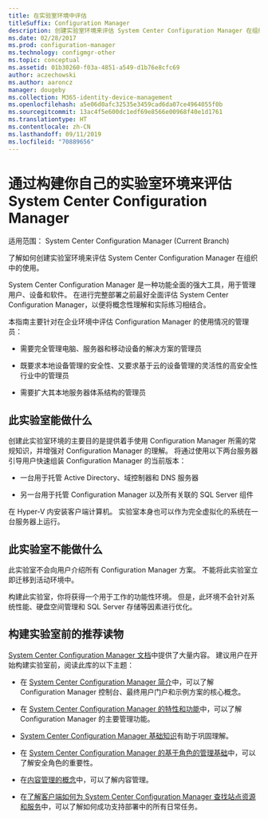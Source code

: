 ```yaml
---
title: 在实验室环境中评估
titleSuffix: Configuration Manager
description: 创建实验室环境来评估 System Center Configuration Manager 在组织中的使用情况。
ms.date: 02/28/2017
ms.prod: configuration-manager
ms.technology: configmgr-other
ms.topic: conceptual
ms.assetid: 01b30260-f03a-4851-a549-d1b76e8cfc69
author: aczechowski
ms.author: aaroncz
manager: dougeby
ms.collection: M365-identity-device-management
ms.openlocfilehash: a5e06d0afc32535e3459cad6da07ce4964055f0b
ms.sourcegitcommit: 13ac4f5e600dc1edf69e8566e00968f40e1d1761
ms.translationtype: HT
ms.contentlocale: zh-CN
ms.lasthandoff: 09/11/2019
ms.locfileid: "70889656"
---
```

# <a name="evaluate-system-center-configuration-manager-by-building-your-own-lab-environment"></a>通过构建你自己的实验室环境来评估 System Center Configuration Manager

适用范围：  System Center Configuration Manager (Current Branch)

 了解如何创建实验室环境来评估 System Center Configuration Manager 在组织中的使用。  

 System Center Configuration Manager 是一种功能全面的强大工具，用于管理用户、设备和软件。 在进行完整部署之前最好全面评估 System Center Configuration Manager，以便将概念性理解和实际练习相结合。  

 本指南主要针对在企业环境中评估 Configuration Manager 的使用情况的管理员：  

-   需要完全管理电脑、服务器和移动设备的解决方案的管理员  

-   既要求本地设备管理的安全性、又要求基于云的设备管理的灵活性的高安全性行业中的管理员  

-   需要扩大其本地服务器体系结构的管理员  

## <a name="what-this-lab-does"></a>此实验室能做什么  
 创建此实验室环境的主要目的是提供着手使用 Configuration Manager 所需的常规知识，并增强对 Configuration Manager 的理解。 将通过使用以下两台服务器引导用户快速组装 Configuration Manager 的当前版本：  

-   一台用于托管 Active Directory、域控制器和 DNS 服务器  

-   另一台用于托管 Configuration Manager 以及所有关联的 SQL Server 组件  

在 Hyper-V 内安装客户端计算机。 实验室本身也可以作为完全虚拟化的系统在一台服务器上运行。  

## <a name="what-this-lab-does-not-do"></a>此实验室不能做什么  
 此实验室不会向用户介绍所有 Configuration Manager 方案。 不能将此实验室立即迁移到活动环境中。  

 构建此实验室，你将获得一个用于工作的功能性环境。 但是，此环境不会针对系统性能、硬盘空间管理和 SQL Server 存储等因素进行优化。  

##  <a name="BKMK_EvalRec"></a> 构建实验室前的推荐读物  
 [System Center Configuration Manager 文档](https://docs.microsoft.com/sccm/)中提供了大量内容。 建议用户在开始构建实验室前，阅读此库的以下主题：  

-   在 [System Center Configuration Manager 简介](../../core/understand/introduction.md)中，可以了解 Configuration Manager 控制台、最终用户门户和示例方案的核心概念。  

-   在 [System Center Configuration Manager 的特性和功能](../../core/plan-design/changes/features-and-capabilities.md)中，可以了解 Configuration Manager 的主要管理功能。  

-   [System Center Configuration Manager 基础知识](../../core/understand/fundamentals.md)有助于巩固理解。  

-   在 [System Center Configuration Manager 的基于角色的管理基础](../../core/understand/fundamentals-of-role-based-administration.md)中，可以了解安全角色的重要性。  

-   在[内容管理的概念](../../core/plan-design/hierarchy/fundamental-concepts-for-content-management.md)中，可以了解内容管理。  

-   在[了解客户端如何为 System Center Configuration Manager 查找站点资源和服务](../../core/plan-design/hierarchy/understand-how-clients-find-site-resources-and-services.md)中，可以了解如何成功支持部署中的所有日常任务。  
